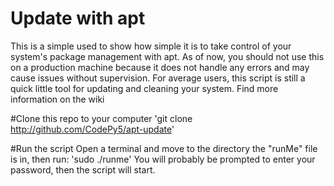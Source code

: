# Update with apt
This is a simple used to show how simple it is to take control of your system's package management with apt. As of now, you should not use this on a production machine because it does not handle any errors and may cause issues without supervision. For average users, this script is still a quick little tool for updating and cleaning your system. Find more information on the wiki

#Clone this repo to your computer
'git clone http://github.com/CodePy5/apt-update'

#Run the script
Open a terminal and move to the directory the "runMe" file is in, then run:
'sudo ./runme'
You will probably be prompted to enter your password, then the script will start.
